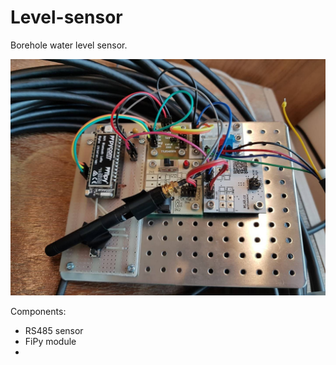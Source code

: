 # Level-sensor
Borehole water level sensor. 

![Water level electronics](/doc/img/readout_electronics.jpg "Water level electronics")

Components:
  * RS485 sensor 
  * FiPy module
  * 
 

